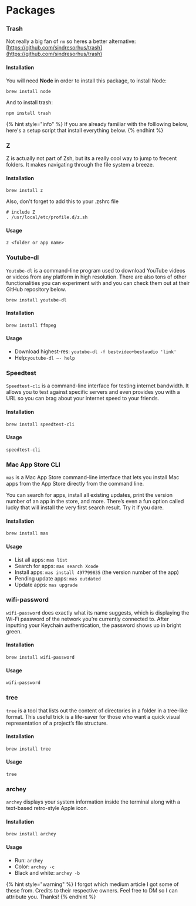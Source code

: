 # Packages

### Trash

Not really a big fan of `rm` so heres a better alternative: [https://github.com/sindresorhus/trash](https://github.com/sindresorhus/trash)

#### Installation

You will need **Node** in order to install this package, to install Node:

```text
brew install node
```

And to install trash:

```text
npm install trash
```

{% hint style="info" %}
If you are already familiar with the folllowing below, here's a setup script that install everything below.
{% endhint %}



### Z

Z is actually not part of Zsh, but its a really cool way to jump to frecent folders. It makes navigating through the file system a breeze.

#### Installation

```text
brew install z
```

Also, don't forget to add this to your .zshrc file

```text
# include Z
. /usr/local/etc/profile.d/z.sh
```

#### Usage

```text
z <folder or app name>
```

### Youtube-dl

`Youtube-dl` is a command-line program used to download YouTube videos or videos from any platform in high resolution. There are also tons of other functionalities you can experiment with and you can check them out at their GitHub repository below.

```text
brew install youtube-dl
```

#### Installation

```text
brew install ffmpeg
```

#### Usage

* Download highest-res: `youtube-dl -f bestvideo+bestaudio 'link'`
* Help:`youtube-dl —- help`



### Speedtest

`Speedtest-cli` is a command-line interface for testing internet bandwidth. It allows you to test against specific servers and even provides you with a URL so you can brag about your internet speed to your friends.

#### Installation

```text
brew install speedtest-cli
```

#### Usage

```text
speedtest-cli
```



### Mac App Store CLI 

`mas` is a Mac App Store command-line interface that lets you install Mac apps from the App Store directly from the command line.

You can search for apps, install all existing updates, print the version number of an app in the store, and more. There’s even a fun option called lucky that will install the very first search result. Try it if you dare.

#### Installation

```text
brew install mas
```

#### Usage

* List all apps: `mas list`
* Search for apps: `mas search Xcode`
* Install apps: `mas install 497799835` \(the version number of the app\)
* Pending update apps: `mas outdated`
* Update apps: `mas upgrade`



### wifi-password

`wifi-password` does exactly what its name suggests, which is displaying the Wi-Fi password of the network you’re currently connected to. After inputting your Keychain authentication, the password shows up in bright green.

#### Installation

```text
brew install wifi-password
```

#### Usage

```text
wifi-password
```



### tree

`tree` is a tool that lists out the content of directories in a folder in a tree-like format. This useful trick is a life-saver for those who want a quick visual representation of a project’s file structure.

#### Installation

```text
brew install tree
```

#### Usage

```text
tree
```



### archey

`archey` displays your system information inside the terminal along with a text-based retro-style Apple icon.

#### Installation

```text
brew install archey
```

#### Usage

* Run: `archey`
* Color: `archey -c`
* Black and white: `archey -b`

{% hint style="warning" %}
I forgot which medium article I got some of these from. Credits to their respective owners. Feel free to DM so I can attribute you. Thanks!
{% endhint %}

